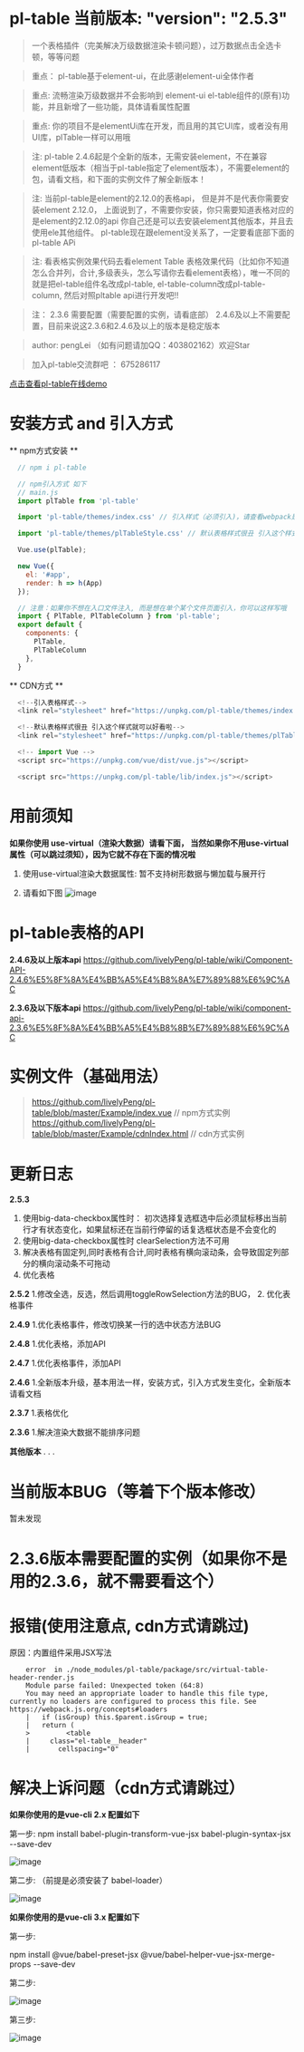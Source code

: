 # pl-table  当前版本: "version": "2.5.3"
> 一个表格插件（完美解决万级数据渲染卡顿问题），过万数据点击全选卡顿，等等问题

> 重点： pl-table基于element-ui，在此感谢element-ui全体作者

> 重点:   流畅渲染万级数据并不会影响到 element-ui el-table组件的(原有)功能，并且新增了一些功能，具体请看属性配置

> 重点:  你的项目不是elementUi库在开发，而且用的其它UI库，或者没有用UI库，plTable一样可以用哦

> 注: pl-table 2.4.6起是个全新的版本，无需安装element，不在兼容element低版本（相当于pl-table指定了element版本），不需要element的包，请看文档，和下面的实例文件了解全新版本！

> 注: 当前pl-table是element的2.12.0的表格api， 但是并不是代表你需要安装element 2.12.0， 上面说到了，不需要你安装，你只需要知道表格对应的是element的2.12.0的api  你自己还是可以去安装element其他版本，并且去使用ele其他组件。 pl-table现在跟element没关系了，一定要看底部下面的pl-table APi

> 注: 看表格实例效果代码去看element Table 表格效果代码（比如你不知道怎么合并列，合计,多级表头，怎么写请你去看element表格），唯一不同的就是把el-table组件名改成pl-table, el-table-column改成pl-table-column, 然后对照pltable api进行开发吧!!

> 注： 2.3.6 需要配置（需要配置的实例，请看底部）   2.4.6及以上不需要配置，目前来说这2.3.6和2.4.6及以上的版本是稳定版本

> author: pengLei （如有问题请加QQ：403802162）欢迎Star

> 加入pl-table交流群吧 ： 675286117

[点击查看pl-table在线demo](https://livelypeng.github.io/pl-table/pl-dist/index.html)

# 安装方式 and 引入方式
  ** npm方式安装 **
``` javascript
  // npm i pl-table

  // npm引入方式 如下
  // main.js
  import plTable from 'pl-table'

  import 'pl-table/themes/index.css' // 引入样式（必须引入)，请查看webpack是否配置了url-loader对woff，ttf文件的引用,不配置会报错哦

  import 'pl-table/themes/plTableStyle.css' // 默认表格样式很丑 引入这个样式就可以好看啦（如果你不喜欢这个样式，就不要引入，不引入就跟ele表格样式一样）

  Vue.use(plTable);

  new Vue({
    el: '#app',
    render: h => h(App)
  });

  // 注意：如果你不想在入口文件注入, 而是想在单个某个文件页面引入，你可以这样写哦
  import { PlTable, PlTableColumn } from 'pl-table';
  export default {
    components: {
      PlTable,
      PlTableColumn
    },
  }
```

  ** CDN方式 **
``` javascript
  <!--引入表格样式-->
  <link rel="stylesheet" href="https://unpkg.com/pl-table/themes/index.css">

  <!--默认表格样式很丑 引入这个样式就可以好看啦-->
  <link rel="stylesheet" href="https://unpkg.com/pl-table/themes/plTableStyle.css">

  <!-- import Vue -->
  <script src="https://unpkg.com/vue/dist/vue.js"></script>

  <script src="https://unpkg.com/pl-table/lib/index.js"></script>
```


# 用前须知
   **如果你使用 use-virtual（渲染大数据）请看下面， 当然如果你不用use-virtual属性（可以跳过须知），因为它就不存在下面的情况啦**

   1. 使用use-virtual渲染大数据属性: 暂不支持树形数据与懒加载与展开行

   2. 请看如下图
   ![image](https://livelypeng.github.io/pl-table/assets/tishi.png)


# pl-table表格的API
 **2.4.6及以上版本api**
  https://github.com/livelyPeng/pl-table/wiki/Component-API-2.4.6%E5%8F%8A%E4%BB%A5%E4%B8%8A%E7%89%88%E6%9C%AC

 **2.3.6及以下版本api**
  https://github.com/livelyPeng/pl-table/wiki/component-api-2.3.6%E5%8F%8A%E4%BB%A5%E4%B8%8B%E7%89%88%E6%9C%AC


# 实例文件（基础用法）
>  https://github.com/livelyPeng/pl-table/blob/master/Example/index.vue // npm方式实例
>  https://github.com/livelyPeng/pl-table/blob/master/Example/cdnIndex.html  // cdn方式实例


# 更新日志
**2.5.3**
1. 使用big-data-checkbox属性时： 初次选择复选框选中后必须鼠标移出当前行才有状态变化，如果鼠标还在当前行停留的话复选框状态是不会变化的
2. 使用big-data-checkbox属性时  clearSelection方法不可用
3. 解决表格有固定列,同时表格有合计,同时表格有横向滚动条，会导致固定列部分的横向滚动条不可拖动
4. 优化表格

**2.5.2**
1.修改全选，反选，然后调用toggleRowSelection方法的BUG，
2. 优化表格事件

**2.4.9**
1.优化表格事件，修改切换某一行的选中状态方法BUG

**2.4.8**
1.优化表格，添加API

**2.4.7**
 1.优化表格事件，添加API

 **2.4.6**
 1.全新版本升级，基本用法一样，安装方式，引入方式发生变化，全新版本请看文档

 **2.3.7**
 1.表格优化

 **2.3.6**
 1.解决渲染大数据不能排序问题

 **其他版本**
 .
 .
 .

# 当前版本BUG（等着下个版本修改）
 暂未发现

 # 2.3.6版本需要配置的实例（如果你不是用的2.3.6，就不需要看这个）
 # 报错(使用注意点, cdn方式请跳过)
  原因：内置组件采用JSX写法
```shell
    error  in ./node_modules/pl-table/package/src/virtual-table-header-render.js
    Module parse failed: Unexpected token (64:8)
    You may need an appropriate loader to handle this file type, currently no loaders are configured to process this file. See https://webpack.js.org/concepts#loaders
    |   if (isGroup) this.$parent.isGroup = true;
    |   return (
    >         <table
    |     class="el-table__header"
    |       cellspacing="0"
```

# 解决上诉问题（cdn方式请跳过）
   **如果你使用的是vue-cli 2.x  配置如下**

   第一步:
   npm install babel-plugin-transform-vue-jsx babel-plugin-syntax-jsx --save-dev

   ![image](https://livelypeng.github.io/pl-table/assets/method2.png)

   第二步: （前提是必须安装了 babel-loader）

   ![image](https://livelypeng.github.io/pl-table/assets/method.png)


   **如果你使用的是vue-cli 3.x  配置如下**

   第一步:

   npm install @vue/babel-preset-jsx @vue/babel-helper-vue-jsx-merge-props --save-dev

   第二步:

   ![image](https://livelypeng.github.io/pl-table/assets/vue3method3.png)

   第三步:

   ![image](https://livelypeng.github.io/pl-table/assets/vue3method2.png)

